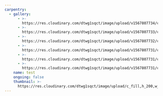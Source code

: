 ```yaml
---
carpentry:
  - gallery:
      - >-
        https://res.cloudinary.com/dtwg1sqct/image/upload/v1567807734/carpintaria/aeroport-faro/aeroporto-faro-6_f2dhcg.jpg
      - >-
        https://res.cloudinary.com/dtwg1sqct/image/upload/v1567807733/carpintaria/aeroport-faro/aeroporto-faro-3_sevxvb.jpg
      - >-
        https://res.cloudinary.com/dtwg1sqct/image/upload/v1567807732/carpintaria/aeroport-faro/aeroporto-faro-4_vszxik.jpg
      - >-
        https://res.cloudinary.com/dtwg1sqct/image/upload/v1567807731/carpintaria/aeroport-faro/aeroporto-faro-5_koe2tk.jpg
      - >-
        https://res.cloudinary.com/dtwg1sqct/image/upload/v1567807731/carpintaria/aeroport-faro/aeroporto-faro-1_sriit5.jpg
      - >-
        https://res.cloudinary.com/dtwg1sqct/image/upload/v1567807731/carpintaria/aeroport-faro/aeroporto-faro-2_qaisvs.jpg
    name: test
    ongoing: false
    thumbnail: >-
      https://res.cloudinary.com/dtwg1sqct/image/upload/c_fill,h_200,w_300/v1567807731/carpintaria/aeroport-faro/aeroporto-faro-2_qaisvs.jpg
---
```


